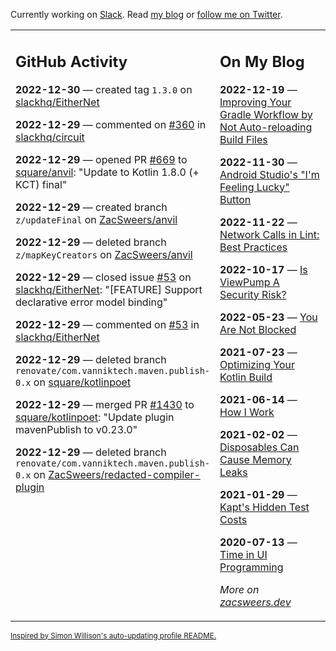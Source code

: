 Currently working on [Slack](https://slack.com/). Read [my blog](https://zacsweers.dev/) or [follow me on Twitter](https://twitter.com/ZacSweers).

<table><tr><td valign="top" width="60%">

## GitHub Activity
<!-- githubActivity starts -->
**2022-12-30** — created tag `1.3.0` on [slackhq/EitherNet](https://github.com/slackhq/EitherNet)

**2022-12-29** — commented on [#360](https://github.com/slackhq/circuit/pull/360#issuecomment-1367570625) in [slackhq/circuit](https://github.com/slackhq/circuit)

**2022-12-29** — opened PR [#669](https://github.com/square/anvil/pull/669) to [square/anvil](https://github.com/square/anvil): "Update to Kotlin 1.8.0 (+ KCT) final"

**2022-12-29** — created branch `z/updateFinal` on [ZacSweers/anvil](https://github.com/ZacSweers/anvil)

**2022-12-29** — deleted branch `z/mapKeyCreators` on [ZacSweers/anvil](https://github.com/ZacSweers/anvil)

**2022-12-29** — closed issue [#53](https://github.com/slackhq/EitherNet/issues/53) on [slackhq/EitherNet](https://github.com/slackhq/EitherNet): "[FEATURE] Support declarative error model binding"

**2022-12-29** — commented on [#53](https://github.com/slackhq/EitherNet/issues/53#issuecomment-1367462729) in [slackhq/EitherNet](https://github.com/slackhq/EitherNet)

**2022-12-29** — deleted branch `renovate/com.vanniktech.maven.publish-0.x` on [square/kotlinpoet](https://github.com/square/kotlinpoet)

**2022-12-29** — merged PR [#1430](https://github.com/square/kotlinpoet/pull/1430) to [square/kotlinpoet](https://github.com/square/kotlinpoet): "Update plugin mavenPublish to v0.23.0"

**2022-12-29** — deleted branch `renovate/com.vanniktech.maven.publish-0.x` on [ZacSweers/redacted-compiler-plugin](https://github.com/ZacSweers/redacted-compiler-plugin)
<!-- githubActivity ends -->
</td><td valign="top" width="40%">

## On My Blog
<!-- blog starts -->
**2022-12-19** — [Improving Your Gradle Workflow by Not Auto-reloading Build Files](https://www.zacsweers.dev/improving-your-workflow-by-not-auto-reloading-build-files/)

**2022-11-30** — [Android Studio's "I'm Feeling Lucky" Button](https://www.zacsweers.dev/android-studios-im-feeling-lucky-button/)

**2022-11-22** — [Network Calls in Lint: Best Practices](https://www.zacsweers.dev/network-calls-in-lint-best-practices/)

**2022-10-17** — [Is ViewPump A Security Risk?](https://www.zacsweers.dev/is-viewpump-a-security-risk/)

**2022-05-23** — [You Are Not Blocked](https://www.zacsweers.dev/you-are-not-blocked/)

**2021-07-23** — [Optimizing Your Kotlin Build](https://www.zacsweers.dev/optimizing-your-kotlin-build/)

**2021-06-14** — [How I Work](https://www.zacsweers.dev/how-i-work/)

**2021-02-02** — [Disposables Can Cause Memory Leaks](https://www.zacsweers.dev/disposables-can-cause-memory-leaks/)

**2021-01-29** — [Kapt's Hidden Test Costs](https://www.zacsweers.dev/kapts-hidden-test-costs/)

**2020-07-13** — [Time in UI Programming](https://www.zacsweers.dev/time-in-ui/)
<!-- blog ends -->
_More on [zacsweers.dev](https://zacsweers.dev/)_
</td></tr></table>

<sub><a href="https://simonwillison.net/2020/Jul/10/self-updating-profile-readme/">Inspired by Simon Willison's auto-updating profile README.</a></sub>